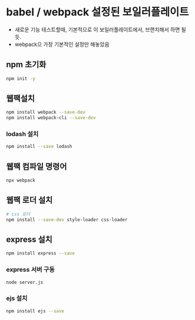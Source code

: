 # babel / webpack 설정된 보일러플레이트

* 새로운 기능 테스트할때, 기본적으로 이 보일러플레이트에서, 브랜치해서 하면 될듯.
* webpack으 가장 기본적인 설정만 해놓았음

## npm 초기화

```bash
npm init -y
```

## 웹팩설치

```bash
npm install webpack --save-dev
npm install webpack-cli --save-dev
```

### lodash 설치

```bash
npm install --save lodash
```

## 웹팩 컴파일 명령어

```bash
npx webpack
```

## 웹팩 로더 설치

```bash
# css 로더
npm install --save-dev style-loader css-loader
```

## express 설치

```bash
npm install express --save
```

### express 서버 구동

```bash
node server.js
```

### ejs 설치

```bash
npm install ejs --save
```

